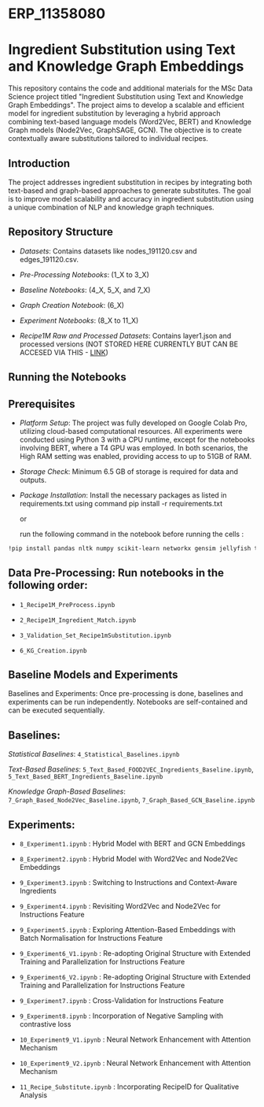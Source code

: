 # ERP_11358080
# Ingredient Substitution using Text and Knowledge Graph Embeddings
This repository contains the code and additional materials for the MSc Data Science project titled "Ingredient Substitution using Text and Knowledge Graph Embeddings". The project aims to develop a scalable and efficient model for ingredient substitution by leveraging a hybrid approach combining text-based language models (Word2Vec, BERT) and Knowledge Graph models (Node2Vec, GraphSAGE, GCN). The objective is to create contextually aware substitutions tailored to individual recipes.
## Introduction
The project addresses ingredient substitution in recipes by integrating both text-based and graph-based approaches to generate substitutes. The goal is to improve model scalability and accuracy in ingredient substitution using a unique combination of NLP and knowledge graph techniques.
## Repository Structure
* _Datasets_: Contains datasets like nodes_191120.csv and edges_191120.csv.

* _Pre-Processing Notebooks_: (1_X to 3_X)

* _Baseline Notebooks_: (4_X, 5_X, and 7_X)

* _Graph Creation Notebook_: (6_X)

* _Experiment Notebooks_: (8_X to 11_X)

* _Recipe1M Raw and Processed Datasets_: Contains layer1.json and processed versions (NOT STORED HERE CURRENTLY BUT CAN BE ACCESED VIA THIS - [LINK](https://drive.google.com/drive/folders/1SmoTRuAnTTXNf5dSNBXfRMk0dRc7mOnn))

## Running the Notebooks
## Prerequisites
* _Platform Setup_: The project was fully developed on Google Colab Pro, utilizing cloud-based computational resources. All experiments were conducted using Python 3 with a CPU runtime, except for the notebooks involving BERT, where a T4 GPU was employed. In both scenarios, the High RAM setting was enabled, providing access to up to 51GB of RAM.

* _Storage Check_: Minimum 6.5 GB of storage is required for data and outputs.

* _Package Installation_: 
Install the necessary packages as listed in requirements.txt using command pip install -r requirements.txt

  or 

  run the following command in the notebook before running the cells :
  
```bash
!pip install pandas nltk numpy scikit-learn networkx gensim jellyfish transformers torch torch-geometric node2
```
## Data Pre-Processing: Run notebooks in the following order:

- `1_Recipe1M_PreProcess.ipynb`

- `2_Recipe1M_Ingredient_Match.ipynb`

- `3_Validation_Set_Recipe1mSubstitution.ipynb`

- `6_KG_Creation.ipynb`

## Baseline Models and Experiments
Baselines and Experiments: Once pre-processing is done, baselines and experiments can be run independently. Notebooks are self-contained and can be executed sequentially.
## Baselines:
_Statistical Baselines_: `4_Statistical_Baselines.ipynb`

_Text-Based Baselines_: `5_Text_Based_FOOD2VEC_Ingredients_Baseline.ipynb`, `5_Text_Based_BERT_Ingredients_Baseline.ipynb`

_Knowledge Graph-Based Baselines_: `7_Graph_Based_Node2Vec_Baseline.ipynb`, `7_Graph_Based_GCN_Baseline.ipynb`

## Experiments:
- `8_Experiment1.ipynb` : Hybrid Model with BERT and GCN Embeddings

- `8_Experiment2.ipynb` : Hybrid Model with Word2Vec and Node2Vec Embeddings

-  `9_Experiment3.ipynb` : Switching to Instructions and Context-Aware Ingredients

-  `9_Experiment4.ipynb` : Revisiting Word2Vec and Node2Vec for Instructions Feature

-  `9_Experiment5.ipynb` : Exploring Attention-Based Embeddings with Batch Normalisation for Instructions Feature

-  `9_Experiment6_V1.ipynb` : Re-adopting Original Structure with Extended Training and Parallelization for Instructions Feature

-  `9_Experiment6_V2.ipynb` : Re-adopting Original Structure with Extended Training and Parallelization for Instructions Feature

-  `9_Experiment7.ipynb` : Cross-Validation for Instructions Feature

-  `9_Experiment8.ipynb` : Incorporation of Negative Sampling with contrastive loss

-  `10_Experiment9_V1.ipynb` : Neural Network Enhancement with Attention Mechanism

-  `10_Experiment9_V2.ipynb` : Neural Network Enhancement with Attention Mechanism

-  `11_Recipe_Substitute.ipynb` : Incorporating RecipeID for Qualitative Analysis
 
